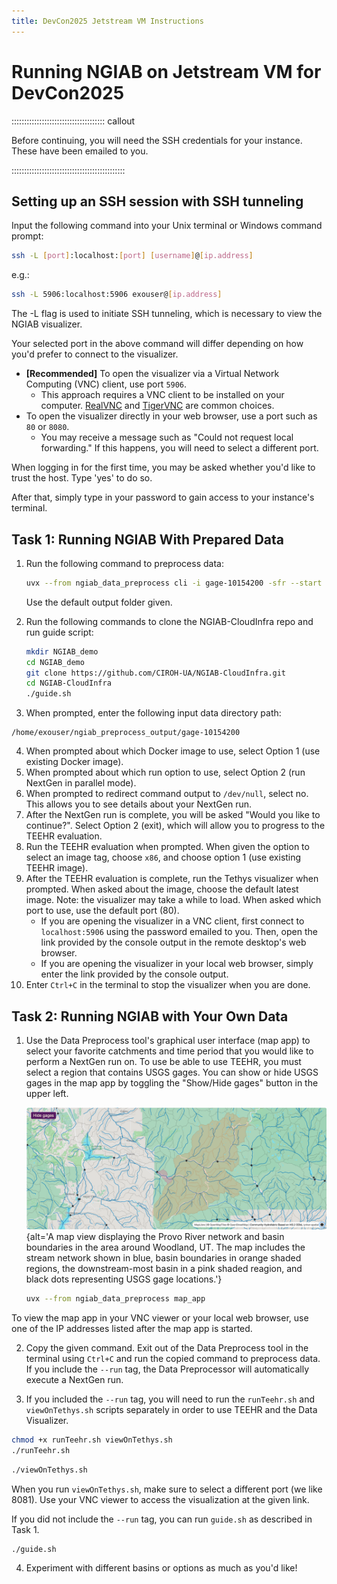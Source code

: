 ```yaml
---
title: DevCon2025 Jetstream VM Instructions
---
```


# Running NGIAB on Jetstream VM for DevCon2025

::::::::::::::::::::::::::::::::::::: callout

Before continuing, you will need the SSH credentials for your instance. These have been emailed to you.

:::::::::::::::::::::::::::::::::::::::::::::

## Setting up an SSH session with SSH tunneling

Input the following command into your Unix terminal or Windows command prompt:

```bash 
ssh -L [port]:localhost:[port] [username]@[ip.address]
```

e.g.:
```bash
ssh -L 5906:localhost:5906 exouser@[ip.address]
```

The -L flag is used to initiate SSH tunneling, which is necessary to view the NGIAB visualizer.

Your selected port in the above command will differ depending on how you'd prefer to connect to the visualizer.

- **[Recommended]** To open the visualizer via a Virtual Network Computing (VNC) client, use port `5906`.
    - This approach requires a VNC client to be installed on your computer. [RealVNC](https://www.realvnc.com/en/connect/download/viewer/) and [TigerVNC](https://tigervnc.org/) are common choices.
- To open the visualizer directly in your web browser, use a port such as `80` or `8080`.
    - You may receive a message such as "Could not request local forwarding." If this happens, you will need to select a different port.

When logging in for the first time, you may be asked whether you'd like to trust the host. Type 'yes' to do so.

After that, simply type in your password to gain access to your instance's terminal.

## Task 1: Running NGIAB With Prepared Data

1. Run the following command to preprocess data:
   ```bash 
   uvx --from ngiab_data_preprocess cli -i gage-10154200 -sfr --start 2017-09-01 --end 2018-09-01 --source aorc 
   ```
   Use the default output folder given.

2. Run the following commands to clone the NGIAB-CloudInfra repo and run guide script: 
   ```bash
   mkdir NGIAB_demo
   cd NGIAB_demo
   git clone https://github.com/CIROH-UA/NGIAB-CloudInfra.git 
   cd NGIAB-CloudInfra 
   ./guide.sh 
   ```

3. When prompted, enter the following input data directory path: 
```
/home/exouser/ngiab_preprocess_output/gage-10154200 
```
4. When prompted about which Docker image to use, select Option 1 (use existing Docker image).
5. When prompted about which run option to use, select Option 2 (run NextGen in parallel mode). 
6. When prompted to redirect command output to `/dev/null`, select no. This allows you to see details about your NextGen run.
7. After the NextGen run is complete, you will be asked "Would you like to continue?". Select Option 2 (exit), which will allow you to progress to the TEEHR evaluation.
8. Run the TEEHR evaluation when prompted. When given the option to select an image tag, choose `x86`, and choose option 1 (use existing TEEHR image).
9. After the TEEHR evaluation is complete, run the Tethys visualizer when prompted. When asked about the image, choose the default latest image. Note: the visualizer may take a while to load. When asked which port to use, use the default port (80).
    - If you are opening the visualizer in a VNC client, first connect to `localhost:5906` using the password emailed to you. Then, open the link provided by the console output in the remote desktop's web browser.
    - If you are opening the visualizer in your local web browser, simply enter the link provided by the console output.
10. Enter `Ctrl+C` in the terminal to stop the visualizer when you are done.

## Task 2: Running NGIAB with Your Own Data

1. Use the Data Preprocess tool's graphical user interface (map app) to select your favorite catchments and time period that you would like to perform a NextGen run on. To use be able to use TEEHR, you must select a region that contains USGS gages. You can show or hide USGS gages in the map app by toggling the "Show/Hide gages" button in the upper left.

   ![Figure 1: Example view from the Data Preprocess tool. The highlighted region (light orange area; downstream-most basin in pink) represents the specific study basin, illustrating the river network (blue lines), sub-basins (orange), and surrounding USGS gaging stations (black dots).](fig/fig1-4.png){alt='A map view displaying the Provo River network and basin boundaries in the area around Woodland, UT. The map includes the stream network shown in blue, basin boundaries in orange shaded regions, the downstream-most basin in a pink shaded reagion, and black dots representing USGS gage locations.'}

   ```bash
   uvx --from ngiab_data_preprocess map_app
   ```

To view the map app in your VNC viewer or your local web browser, use one of the IP addresses listed after the map app is started.

2. Copy the given command. Exit out of the Data Preprocess tool in the terminal using `Ctrl+C` and run the copied command to preprocess data. If you include the `--run` tag, the Data Preprocessor will automatically execute a NextGen run.

3. If you included the `--run` tag, you will need to run the `runTeehr.sh` and `viewOnTethys.sh` scripts separately in order to use TEEHR and the Data Visualizer.
```bash
chmod +x runTeehr.sh viewOnTethys.sh
./runTeehr.sh
```
```bash
./viewOnTethys.sh
```
When you run `viewOnTethys.sh`, make sure to select a different port (we like 8081). Use your VNC viewer to access the visualization at the given link.

If you did not include the `--run` tag, you can run `guide.sh` as described in Task 1.
```bash
./guide.sh
```
4. Experiment with different basins or options as much as you'd like!